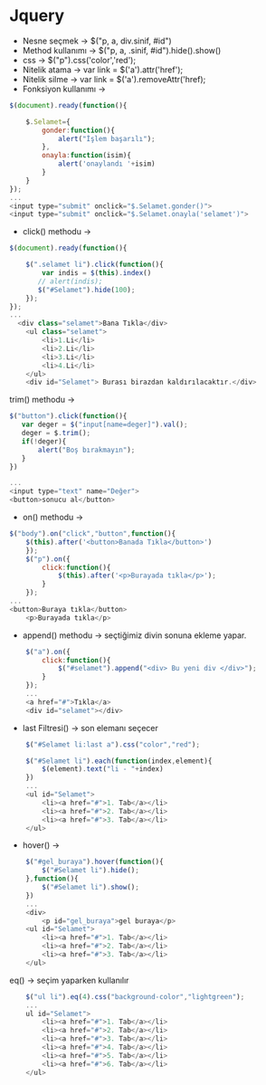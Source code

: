 # Jquery

- Nesne seçmek -> $("p, a, div.sinif, #id")
- Method kullanımı -> $("p, a, .sinif, #id").hide().show()
- css -> $("p").css('color','red');
- Nitelik atama -> var link = $('a').attr('href');
- Nitelik silme -> var link = $('a').removeAttr('href);
- Fonksiyon kullanımı -> 
```javascript
$(document).ready(function(){

    $.Selamet={
        gonder:function(){
            alert("İşlem başarılı");
        },
        onayla:function(isim){
            alert('onaylandı '+isim)
        }
    }
});
...
<input type="submit" onclick="$.Selamet.gonder()">
<input type="submit" onclick="$.Selamet.onayla('selamet')">
```

- click() methodu ->
```javascript
$(document).ready(function(){

    $(".selamet li").click(function(){
        var indis = $(this).index()
       // alert(indis);
       $("#Selamet").hide(100);
    });
});
...
  <div class="selamet">Bana Tıkla</div>
    <ul class="selamet">
        <li>1.Li</li>
        <li>2.Li</li>
        <li>3.Li</li>
        <li>4.Li</li>
    </ul>
    <div id="Selamet"> Burası birazdan kaldırılacaktır.</div>
```
 
 trim() methodu -> 
 ````javascript
$("button").click(function(){
    var deger = $("input[name=deger]").val();
    deger = $.trim();
    if(!deger){
        alert("Boş bırakmayın");
    }
})

...
<input type="text" name="Değer">
<button>sonucu al</button>
````

- on() methodu -> 
````javascript
$("body").on("click","button",function(){
    $(this).after('<button>Banada Tıkla</button>')
    });
    $("p").on({
        click:function(){
            $(this).after('<p>Burayada tıkla</p>');
        }
    });
...
<button>Buraya tıkla</button>
    <p>Burayada tıkla</p>
````

- append() methodu -> seçtiğimiz divin sonuna ekleme yapar.

````javascript
    $("a").on({
        click:function(){
            $("#selamet").append("<div> Bu yeni div </div>");
        }
    });
    ...
    <a href="#">Tıkla</a>
    <div id="selamet"></div>
````

- last Filtresi() -> son elemanı seçecer
```javascript
    $("#Selamet li:last a").css("color","red");

    $("#Selamet li").each(function(index,element){
        $(element).text("li - "+index)
    })
    ...
    <ul id="Selamet">
        <li><a href="#">1. Tab</a></li>
        <li><a href="#">2. Tab</a></li>
        <li><a href="#">3. Tab</a></li>
    </ul>
```

- hover() ->

```javascript
    $("#gel_buraya").hover(function(){
        $("#Selamet li").hide();
    },function(){
        $("#Selamet li").show();
    })
    ...
    <div>
        <p id="gel_buraya">gel buraya</p>
    <ul id="Selamet">
        <li><a href="#">1. Tab</a></li>
        <li><a href="#">2. Tab</a></li>
        <li><a href="#">3. Tab</a></li>
    </ul>
```

eq() -> seçim yaparken kullanılır

```javascript
    $("ul li").eq(4).css("background-color","lightgreen");
    ...
    ul id="Selamet">
        <li><a href="#">1. Tab</a></li>
        <li><a href="#">2. Tab</a></li>
        <li><a href="#">3. Tab</a></li>
        <li><a href="#">4. Tab</a></li>
        <li><a href="#">5. Tab</a></li>
        <li><a href="#">6. Tab</a></li>
    </ul>
```